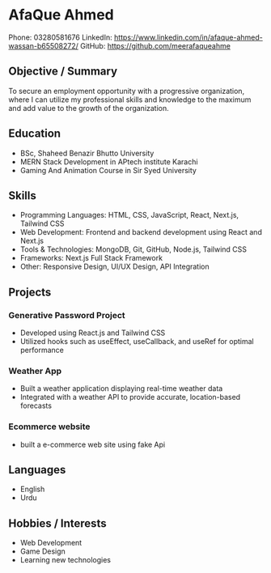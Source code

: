 # AfaQue Ahmed

Phone: 03280581676
LinkedIn: https://www.linkedin.com/in/afaque-ahmed-wassan-b65508272/
GitHub: https://github.com/meerafaqueahme

## Objective / Summary

To secure an employment opportunity with a progressive organization, where I can utilize my professional skills and knowledge to the maximum and add value to the growth of the organization.

## Education

- BSc, Shaheed Benazir Bhutto University
- MERN Stack Development in APtech institute Karachi
- Gaming And Animation Course in Sir Syed University

## Skills

- Programming Languages: HTML, CSS, JavaScript, React, Next.js, Tailwind CSS
- Web Development: Frontend and backend development using React and Next.js
- Tools & Technologies: MongoDB, Git, GitHub, Node.js, Tailwind CSS
- Frameworks: Next.js Full Stack Framework
- Other: Responsive Design, UI/UX Design, API Integration

## Projects

### Generative Password Project

- Developed using React.js and Tailwind CSS
- Utilized hooks such as useEffect, useCallback, and useRef for optimal performance

### Weather App

- Built a weather application displaying real-time weather data
- Integrated with a weather API to provide accurate, location-based forecasts

### Ecommerce website

- built a e-commerce web site using fake Api

## Languages

- English
- Urdu

## Hobbies / Interests

- Web Development
- Game Design
- Learning new technologies
